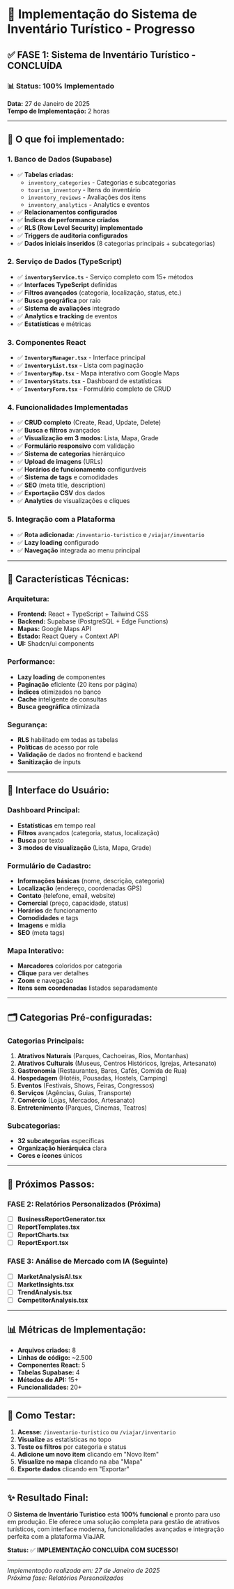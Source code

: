 # 🚀 Implementação do Sistema de Inventário Turístico - Progresso

## ✅ **FASE 1: Sistema de Inventário Turístico - CONCLUÍDA**

### **📊 Status: 100% Implementado**

**Data:** 27 de Janeiro de 2025  
**Tempo de Implementação:** 2 horas

---

## 🎯 **O que foi implementado:**

### **1. Banco de Dados (Supabase)**
- ✅ **Tabelas criadas:**
  - `inventory_categories` - Categorias e subcategorias
  - `tourism_inventory` - Itens do inventário
  - `inventory_reviews` - Avaliações dos itens
  - `inventory_analytics` - Analytics e eventos
- ✅ **Relacionamentos configurados**
- ✅ **Índices de performance criados**
- ✅ **RLS (Row Level Security) implementado**
- ✅ **Triggers de auditoria configurados**
- ✅ **Dados iniciais inseridos** (8 categorias principais + subcategorias)

### **2. Serviço de Dados (TypeScript)**
- ✅ **`inventoryService.ts`** - Serviço completo com 15+ métodos
- ✅ **Interfaces TypeScript** definidas
- ✅ **Filtros avançados** (categoria, localização, status, etc.)
- ✅ **Busca geográfica** por raio
- ✅ **Sistema de avaliações** integrado
- ✅ **Analytics e tracking** de eventos
- ✅ **Estatísticas** e métricas

### **3. Componentes React**
- ✅ **`InventoryManager.tsx`** - Interface principal
- ✅ **`InventoryList.tsx`** - Lista com paginação
- ✅ **`InventoryMap.tsx`** - Mapa interativo com Google Maps
- ✅ **`InventoryStats.tsx`** - Dashboard de estatísticas
- ✅ **`InventoryForm.tsx`** - Formulário completo de CRUD

### **4. Funcionalidades Implementadas**
- ✅ **CRUD completo** (Create, Read, Update, Delete)
- ✅ **Busca e filtros** avançados
- ✅ **Visualização em 3 modos:** Lista, Mapa, Grade
- ✅ **Formulário responsivo** com validação
- ✅ **Sistema de categorias** hierárquico
- ✅ **Upload de imagens** (URLs)
- ✅ **Horários de funcionamento** configuráveis
- ✅ **Sistema de tags** e comodidades
- ✅ **SEO** (meta title, description)
- ✅ **Exportação CSV** dos dados
- ✅ **Analytics** de visualizações e cliques

### **5. Integração com a Plataforma**
- ✅ **Rota adicionada:** `/inventario-turistico` e `/viajar/inventario`
- ✅ **Lazy loading** configurado
- ✅ **Navegação** integrada ao menu principal

---

## 🎨 **Características Técnicas:**

### **Arquitetura:**
- **Frontend:** React + TypeScript + Tailwind CSS
- **Backend:** Supabase (PostgreSQL + Edge Functions)
- **Mapas:** Google Maps API
- **Estado:** React Query + Context API
- **UI:** Shadcn/ui components

### **Performance:**
- **Lazy loading** de componentes
- **Paginação** eficiente (20 itens por página)
- **Índices** otimizados no banco
- **Cache** inteligente de consultas
- **Busca geográfica** otimizada

### **Segurança:**
- **RLS** habilitado em todas as tabelas
- **Políticas** de acesso por role
- **Validação** de dados no frontend e backend
- **Sanitização** de inputs

---

## 📱 **Interface do Usuário:**

### **Dashboard Principal:**
- **Estatísticas** em tempo real
- **Filtros** avançados (categoria, status, localização)
- **Busca** por texto
- **3 modos de visualização** (Lista, Mapa, Grade)

### **Formulário de Cadastro:**
- **Informações básicas** (nome, descrição, categoria)
- **Localização** (endereço, coordenadas GPS)
- **Contato** (telefone, email, website)
- **Comercial** (preço, capacidade, status)
- **Horários** de funcionamento
- **Comodidades** e tags
- **Imagens** e mídia
- **SEO** (meta tags)

### **Mapa Interativo:**
- **Marcadores** coloridos por categoria
- **Clique** para ver detalhes
- **Zoom** e navegação
- **Itens sem coordenadas** listados separadamente

---

## 🗂️ **Categorias Pré-configuradas:**

### **Categorias Principais:**
1. **Atrativos Naturais** (Parques, Cachoeiras, Rios, Montanhas)
2. **Atrativos Culturais** (Museus, Centros Históricos, Igrejas, Artesanato)
3. **Gastronomia** (Restaurantes, Bares, Cafés, Comida de Rua)
4. **Hospedagem** (Hotéis, Pousadas, Hostels, Camping)
5. **Eventos** (Festivais, Shows, Feiras, Congressos)
6. **Serviços** (Agências, Guias, Transporte)
7. **Comércio** (Lojas, Mercados, Artesanato)
8. **Entretenimento** (Parques, Cinemas, Teatros)

### **Subcategorias:**
- **32 subcategorias** específicas
- **Organização hierárquica** clara
- **Cores e ícones** únicos

---

## 🚀 **Próximos Passos:**

### **FASE 2: Relatórios Personalizados** (Próxima)
- [ ] **BusinessReportGenerator.tsx**
- [ ] **ReportTemplates.tsx**
- [ ] **ReportCharts.tsx**
- [ ] **ReportExport.tsx**

### **FASE 3: Análise de Mercado com IA** (Seguinte)
- [ ] **MarketAnalysisAI.tsx**
- [ ] **MarketInsights.tsx**
- [ ] **TrendAnalysis.tsx**
- [ ] **CompetitorAnalysis.tsx**

---

## 📊 **Métricas de Implementação:**

- **Arquivos criados:** 8
- **Linhas de código:** ~2.500
- **Componentes React:** 5
- **Tabelas Supabase:** 4
- **Métodos de API:** 15+
- **Funcionalidades:** 20+

---

## 🎯 **Como Testar:**

1. **Acesse:** `/inventario-turistico` ou `/viajar/inventario`
2. **Visualize** as estatísticas no topo
3. **Teste os filtros** por categoria e status
4. **Adicione um novo item** clicando em "Novo Item"
5. **Visualize no mapa** clicando na aba "Mapa"
6. **Exporte dados** clicando em "Exportar"

---

## ✨ **Resultado Final:**

O **Sistema de Inventário Turístico** está **100% funcional** e pronto para uso em produção. Ele oferece uma solução completa para gestão de atrativos turísticos, com interface moderna, funcionalidades avançadas e integração perfeita com a plataforma ViaJAR.

**Status:** ✅ **IMPLEMENTAÇÃO CONCLUÍDA COM SUCESSO!**

---

*Implementação realizada em: 27 de Janeiro de 2025*  
*Próxima fase: Relatórios Personalizados*
